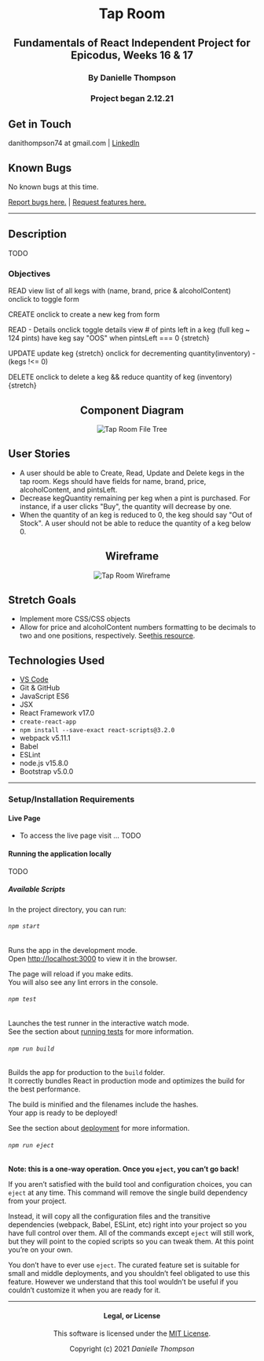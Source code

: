 <div align="center">

# Tap Room

## Fundamentals of React Independent Project for Epicodus, Weeks 16 & 17

### By Danielle Thompson

### Project began 2.12.21

</div>

## Get in Touch

danithompson74 at gmail.com | [LinkedIn](https://www.linkedin.com/in/danielle-thompson74/)

## Known Bugs

No known bugs at this time.

[Report bugs here.](https://github.com/dani-t-codes/tap-room/issues) | [Request features here.](https://github.com/dani-t-codes/tap-room/issues)

___

## Description

TODO

### Objectives

READ
view list of all kegs with (name, brand, price & alcoholContent)
onclick to toggle form

CREATE
onclick to create a new keg from form

READ - Details
onclick toggle details
view # of pints left in a keg (full keg ~ 124 pints)
have keg say "OOS" when pintsLeft === 0 {stretch}

UPDATE
update keg {stretch}
onclick for decrementing quantity(inventory) - (kegs !<= 0)

DELETE
onclick to delete a keg && reduce quantity of keg (inventory) {stretch}

<div align="center">

## Component Diagram

![Tap Room File Tree](https://i.postimg.cc/BnXjV00P/Tap-Room-File-Tree.png)

</div>

## User Stories

- A user should be able to Create, Read, Update and Delete kegs in the tap room. Kegs should have fields for name, brand, price, alcoholContent, and pintsLeft.
- Decrease kegQuantity remaining per keg when a pint is purchased. For instance, if a user clicks "Buy", the quantity will decrease by one.
- When the quantity of an keg is reduced to 0, the keg should say "Out of Stock". A user should not be able to reduce the quantity of a keg below 0.

<div align="center">

## Wireframe

![Tap Room Wireframe](https://i.postimg.cc/V6Jn98HR/Tap-Room-Wire-Frame.png)

</div>

## Stretch Goals

- Implement more CSS/CSS objects
- Allow for price and alcoholContent numbers formatting to be decimals to two and one positions, respectively. See[this resource](https://www.varvet.com/blog/format-numbers-in-input-fields-using-react/).

## Technologies Used

- [VS Code](https://code.visualstudio.com/download)
- Git & GitHub
- JavaScript ES6
- JSX
- React Framework v17.0
- `create-react-app`
- `npm install --save-exact react-scripts@3.2.0`
- webpack v5.11.1
- Babel
- ESLint
- node.js v15.8.0
- Bootstrap v5.0.0

___

### Setup/Installation Requirements

#### Live Page

- To access the live page visit ... TODO

#### Running the application locally

TODO

##### Available Scripts

In the project directory, you can run:

###### `npm start`

Runs the app in the development mode.\
Open [http://localhost:3000](http://localhost:3000) to view it in the browser.

The page will reload if you make edits.\
You will also see any lint errors in the console.

###### `npm test`

Launches the test runner in the interactive watch mode.\
See the section about [running tests](https://facebook.github.io/create-react-app/docs/running-tests) for more information.

###### `npm run build`

Builds the app for production to the `build` folder.\
It correctly bundles React in production mode and optimizes the build for the best performance.

The build is minified and the filenames include the hashes.\
Your app is ready to be deployed!

See the section about [deployment](https://facebook.github.io/create-react-app/docs/deployment) for more information.

###### `npm run eject`

**Note: this is a one-way operation. Once you `eject`, you can’t go back!**

If you aren’t satisfied with the build tool and configuration choices, you can `eject` at any time. This command will remove the single build dependency from your project.

Instead, it will copy all the configuration files and the transitive dependencies (webpack, Babel, ESLint, etc) right into your project so you have full control over them. All of the commands except `eject` will still work, but they will point to the copied scripts so you can tweak them. At this point you’re on your own.

You don’t have to ever use `eject`. The curated feature set is suitable for small and middle deployments, and you shouldn’t feel obligated to use this feature. However we understand that this tool wouldn’t be useful if you couldn’t customize it when you are ready for it.

___

<div align="center">

#### Legal, or License

This software is licensed under the [MIT License](https://choosealicense.com/licenses/mit/).

Copyright (c) 2021 *_Danielle Thompson_*

</div>
